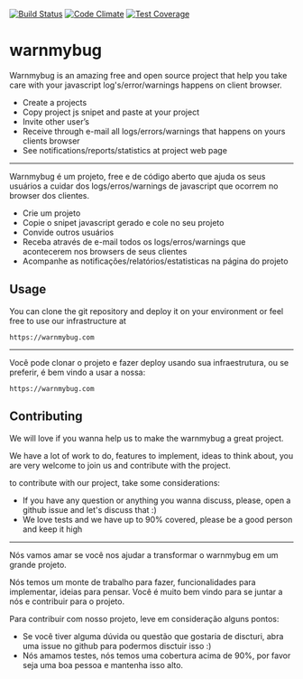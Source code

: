 [![Build Status](https://travis-ci.org/pinedevelop/warnmybug.svg?branch=master)](https://travis-ci.org/pinedevelop/warnmybug) [![Code Climate](https://codeclimate.com/github/pinedevelop/warnmybug/badges/gpa.svg)](https://codeclimate.com/github/pinedevelop/warnmybug) [![Test Coverage](https://codeclimate.com/github/pinedevelop/warnmybug/badges/coverage.svg)](https://codeclimate.com/github/pinedevelop/warnmybug/coverage)
# warnmybug

Warnmybug is an amazing free and open source project that help you take care with your javascript log's/error/warnings happens on client browser.

- Create a projects
- Copy project js snipet and paste at your project
- Invite other user’s
- Receive through e-mail all logs/errors/warnings that happens on yours clients browser
- See notifications/reports/statistics at project web page
	
***

Warnmybug é um projeto, free e de código aberto que ajuda os seus usuários a cuidar dos logs/erros/warnings de javascript que ocorrem no browser dos clientes.

- Crie um projeto
- Copie o snipet javascript gerado e cole no seu projeto
- Convide outros usuários
- Receba através de e-mail todos os logs/erros/warnings que acontecerem nos browsers de seus clientes
- Acompanhe as notificações/relatórios/estatisticas na página do projeto

## Usage

You can clone the git repository and deploy it on your environment or feel free to use our infrastructure at

`https://warnmybug.com`

***

Você pode clonar o projeto e fazer deploy usando sua infraestrutura, ou se preferir, é bem vindo a usar a nossa:

`https://warnmybug.com`

## Contributing

We will love if you wanna help us to make the warnmybug a great project.

We have a lot of work to do, features to implement, ideas to think about, you are very welcome to join us and contribute with the project.

to contribute with our project, take some considerations:

- If you have any question or anything you wanna discuss, please, open a github issue and let's discuss that :)
- We love tests and we have up to 90% covered, please be a good person and keep it high

***

Nós vamos amar se você nos ajudar a transformar o warnmybug em um grande projeto.

Nós temos um monte de trabalho para fazer, funcionalidades para implementar, ideias para pensar.
Você é muito bem vindo para se juntar a nós e contribuir para o projeto.

Para contribuir com nosso projeto, leve em consideração alguns pontos:

- Se você tiver alguma dúvida ou questão que gostaria de discturi, abra uma issue no github para podermos disctuir isso :)
- Nós amamos testes, nós temos uma cobertura acima de 90%, por favor seja uma boa pessoa e mantenha isso alto.
